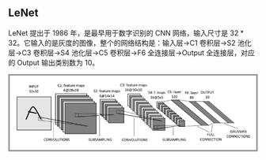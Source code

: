 ##  LeNet

LeNet 提出于 1986  年，是最早用于数字识别的 CNN 网络，输入尺寸是 $32*32$。它输入的是灰度的图像，整个的网络结构是：输入层→C1 卷积层→S2 池化层→C3 卷积层→S4 池化层→C5 卷积层→F6 全连接层→Output 全连接层，对应的 Output 输出类别数为 10。

![LeNet-5网络结构](figures/2019-06-19-lenet.png)





